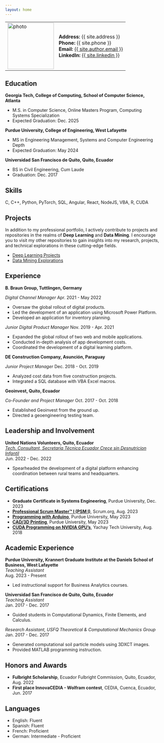 ```yaml
---
layout: home
---
```


<table border="0" style="border:none;">
  <tr>
    <td style="border:none;">
      <img src="https://i.postimg.cc/MG7WF5jW/temp-Imageps7-F56.jpg" alt="photo" style="width: 150px;"/>
    </td>
    <td style="border:none;">
      <strong>Address:</strong> {{ site.address }}<br>
      <strong>Phone:</strong> {{ site.phone }}<br>
      <strong>Email:</strong> <a href="mailto:{{ site.author.email }}">{{ site.author.email }}</a><br>
      <strong>LinkedIn:</strong> <a href="https://www.linkedin.com/in/{{ site.linkedin }}">{{ site.linkedin }}</a>
    </td>
  </tr>
</table>



## Education

**Georgia Tech, College of Computing, School of Computer Science, Atlanta**
- M.S. in Computer Science, Online Masters Program, Computing Systems Specialization
- Expected Graduation: Dec. 2025

**Purdue University, College of Engineering, West Lafayette**
- MS in Engineering Management, Systems and Computer Engineering Depth
- Expected Graduation: May 2024

**Universidad San Francisco de Quito, Quito, Ecuador**
- BS in Civil Engineering, Cum Laude
- Graduation: Dec. 2017

## Skills
C, C++, Python, PyTorch, SQL, Angular, React, NodeJS, VBA, R, CUDA

## Projects

In addition to my professional portfolio, I actively contribute to projects and repositories in the realms of **Deep Learning** and **Data Mining**. I encourage you to visit my other repositories to gain insights into my research, projects, and technical explorations in these cutting-edge fields.

- [Deep Learning Projects](https://github.com/juanmarcadena/deep-learning)
- [Data Mining Explorations](https://github.com/juanmarcadena/data-mining-intro)

## Experience

**B. Braun Group, Tuttlingen, Germany**

*Digital Channel Manager*
Apr. 2021 - May 2022
- Oversaw the global rollout of digital products.
- Led the development of an application using Microsoft Power Platform.
- Developed an application for inventory planning.

*Junior Digital Product Manager*
Nov. 2019 - Apr. 2021
- Expanded the global rollout of two web and mobile applications.
- Conducted in-depth analysis of app development costs.
- Coordinated the development of a digital learning platform.

**DE Construction Company, Asunción, Paraguay**

*Junior Project Manager*
Dec. 2018 - Oct. 2019
- Analyzed cost data from five construction projects.
- Integrated a SQL database with VBA Excel macros.

**Geoinvest, Quito, Ecuador**

*Co-Founder and Project Manager*
Oct. 2017 - Oct. 2018
- Established Geoinvest from the ground up.
- Directed a geoengineering testing team.

## Leadership and Involvement

**United Nations Volunteers, Quito, Ecuador**  
_[Tech. Consultant, Secretaria Técnica Ecuador Crece sin Desnutricion Infantil](https://drive.google.com/uc?id=1N593WVFvIy864aQTILOiXlrP00KcZGEp)_  
Jun. 2022 - Dec. 2022  
- Spearheaded the development of a digital platform enhancing coordination between rural teams and headquarters.

## Certifications

- **Graduate Certificate in Systems Engineering**, Purdue University, Dec. 2023
- [**Professional Scrum Master™ I (PSM I)**](https://www.credly.com/badges/42c441cd-6d6a-4e99-ac6c-0be229e2ad41), Scrum.org, Aug. 2023
- [**Programming with Arduino**](https://engineering.purdue.edu/Engr/Academics/Undergraduate/Milestones/Programming_with_Arduino/2023/Spring/NXGzTat054pd9ETcbcY0XA.png), Purdue University, May 2023
- [**CAD/3D Printing**](https://engineering.purdue.edu/Engr/Academics/Undergraduate/Milestones/CAD__3D_Printing/2023/Spring/2WF3GVJBH8xYAvG3SqyosQ.png), Purdue University, May 2023
- [**CUDA Programming on NVIDIA GPU’s**](https://drive.google.com/uc?id=13R-a5hCvNA_5xGri-Ka7xW4XDREpqlDd), Yachay Tech University, Aug. 2018

## Academic Experience

**Purdue University, Krannert Graduate Institute at the Daniels School of Business, West Lafayette**  
_Teaching Assistant_  
Aug. 2023 - Present  
- Led instructional support for Business Analytics courses.

**Universidad San Francisco de Quito, Quito, Ecuador**  
_Teaching Assistant_  
Jan. 2017 - Dec. 2017  
- Guided students in Computational Dynamics, Finite Elements, and Calculus.

_Research Assistant, USFQ Theoretical & Computational Mechanics Group_  
Jan. 2017 - Dec. 2017  
- Generated computational soil particle models using 3DXCT images.
- Provided MATLAB programming instruction.

## Honors and Awards

- **Fulbright Scholarship**, Ecuador Fulbright Commission, Quito, Ecuador, Aug. 2022
- **First place InnovaCEDIA - Wolfram contest**, CEDIA, Cuenca, Ecuador, Jun. 2017

## Languages
- English: Fluent
- Spanish: Fluent
- French: Proficient
- German: Intermediate - Proficient
